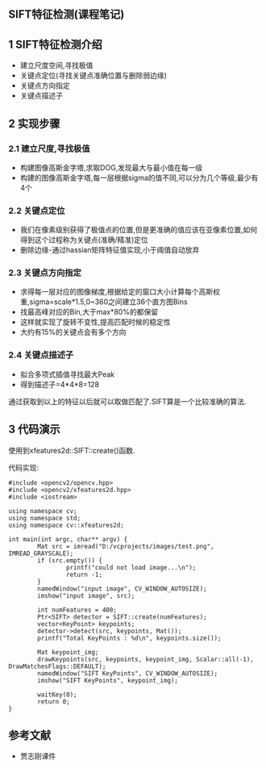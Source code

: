 ## SIFT特征检测(课程笔记)

## 1 SIFT特征检测介绍

- 建立尺度空间,寻找极值
- 关键点定位(寻找关键点准确位置与删除弱边缘)
- 关键点方向指定
- 关键点描述子

## 2 实现步骤 

### 2.1 建立尺度,寻找极值

- 构建图像高斯金字塔,求取DOG,发现最大与最小值在每一级
- 构建的图像高斯金字塔,每一层根据sigma的值不同,可以分为几个等级,最少有4个

### 2.2 关键点定位 

- 我们在像素级别获得了极值点的位置,但是更准确的值应该在亚像素位置,如何得到这个过程称为关键点(准确/精准)定位
- 删除边缘-通过hassian矩阵特征值实现,小于阈值自动放弃

### 2.3 关键点方向指定

- 求得每一层对应的图像梯度,根据给定的窗口大小计算每个高斯权重,sigma=scale*1.5,0~360之间建立36个直方图Bins
- 找最高峰对应的Bin,大于max*80%的都保留
- 这样就实现了旋转不变性,提高匹配时候的稳定性
- 大约有15%的关键点会有多个方向

### 2.4 关键点描述子

- 拟合多项式插值寻找最大Peak
- 得到描述子=4\*4\*8=128

通过获取到以上的特征以后就可以取做匹配了.SIFT算是一个比较准确的算法.

## 3 代码演示

使用到xfeatures2d::SIFT::create()函数.

代码实现:

```
#include <opencv2/opencv.hpp>
#include <opencv2/xfeatures2d.hpp>
#include <iostream>

using namespace cv;
using namespace std;
using namespace cv::xfeatures2d;

int main(int argc, char** argv) {
        Mat src = imread("D:/vcprojects/images/test.png", IMREAD_GRAYSCALE);
        if (src.empty()) {
                printf("could not load image...\n");
                return -1;
        }
        namedWindow("input image", CV_WINDOW_AUTOSIZE);
        imshow("input image", src);

        int numFeatures = 400;
        Ptr<SIFT> detector = SIFT::create(numFeatures);
        vector<KeyPoint> keypoints;
        detector->detect(src, keypoints, Mat());
        printf("Total KeyPoints : %d\n", keypoints.size());

        Mat keypoint_img;
        drawKeypoints(src, keypoints, keypoint_img, Scalar::all(-1), DrawMatchesFlags::DEFAULT);
        namedWindow("SIFT KeyPoints", CV_WINDOW_AUTOSIZE);
        imshow("SIFT KeyPoints", keypoint_img);

        waitKey(0);
        return 0;
}

```



## 参考文献

- 贾志刚课件







